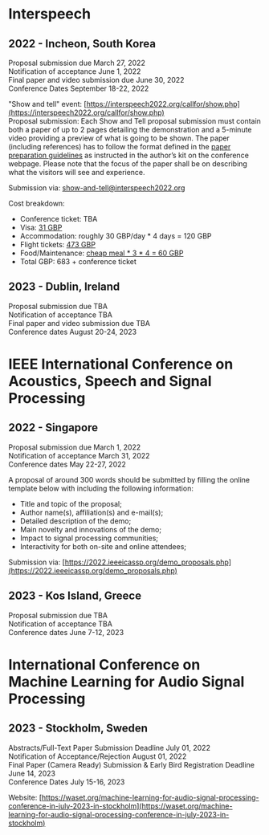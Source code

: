 # Interspeech 

## 2022 - Incheon, South Korea
Proposal submission due  	            March 27, 2022  
Notification of acceptance 	            June 1, 2022  
Final paper and video submission due 	June 30, 2022   
Conference Dates                        September 18-22, 2022  

"Show and tell" event: [https://interspeech2022.org/callfor/show.php](https://interspeech2022.org/callfor/show.php)  
Proposal submission: Each Show and Tell proposal submission must contain both a paper of up to 2 pages detailing the demonstration and a 5-minute video providing a preview of what is going to be shown. The paper (including references) has to follow the format defined in the [paper preparation guidelines](https://interspeech2022.org/forauthor/instructions.php) as instructed in the author’s kit on the conference webpage. Please note that the focus of the paper shall be on describing what the visitors will see and experience.  

Submission via: show-and-tell@interspeech2022.org

Cost breakdown:  
* Conference ticket: TBA
* Visa: [31 GBP](https://www.visa.go.kr/openPage.do?LLANG=EN&MENU_ID=10103)
* Accommodation: roughly 30 GBP/day * 4 days = 120 GBP
* Flight tickets:  [473 GBP](https://www.skyscanner.net/transport/flights/lond/icn/220916/220923/config/13554-2209161020--32317-1-12409-2209170820|12409-2209231020--32317-1-13554-2209231705?adultsv2=1&cabinclass=economy&childrenv2=&inboundaltsenabled=false&outboundaltsenabled=false&preferdirects=false&rtn=1)
* Food/Maintenance:  [cheap meal * 3 * 4 = 60 GBP](http://hikersbay.com/prices/southkorea/incheon?lang=en)
* Total GBP: 683 + conference ticket

## 2023 - Dublin, Ireland
Proposal submission due  	            TBA  
Notification of acceptance 	            TBA  
Final paper and video submission due 	TBA   
Conference dates                        August 20-24, 2023   



# IEEE International Conference on Acoustics, Speech and Signal Processing

## 2022 - Singapore
Proposal submission due  	 March 1, 2022  
Notification of acceptance 	 March 31, 2022  
Conference dates             May 22-27, 2022   

A proposal of around 300 words should be submitted by filling the online template below with including the following information:

* Title and topic of the proposal;
* Author name(s), affiliation(s) and e-mail(s);
* Detailed description of the demo;
* Main novelty and innovations of the demo;
* Impact to signal processing communities;
* Interactivity for both on-site and online attendees;

Submission via: [https://2022.ieeeicassp.org/demo_proposals.php](https://2022.ieeeicassp.org/demo_proposals.php)

## 2023 - Kos Island, Greece
Proposal submission due  	  TBA  
Notification of acceptance 	  TBA  
Conference dates              June 7-12, 2023  


# International Conference on Machine Learning for Audio Signal Processing 

## 2023 - Stockholm, Sweden
Abstracts/Full-Text Paper Submission Deadline 	  	                      July 01, 2022  
Notification of Acceptance/Rejection 	  	                              August 01, 2022  
Final Paper (Camera Ready) Submission & Early Bird Registration Deadline  June 14, 2023  
Conference Dates 	  	                                                  July 15-16, 2023  

Website: [https://waset.org/machine-learning-for-audio-signal-processing-conference-in-july-2023-in-stockholm](https://waset.org/machine-learning-for-audio-signal-processing-conference-in-july-2023-in-stockholm)

